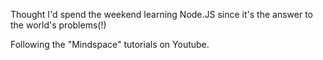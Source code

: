 Thought I'd spend the weekend learning Node.JS since it's the answer to the world's problems(!)

Following the "Mindspace" tutorials on Youtube.